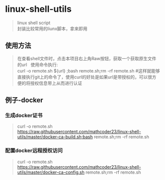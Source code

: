 # linux-shell-utils
>linux shell script   
封装比较常用的liunx脚本，拿来即用
## 使用方法
>在查看shell文件时，点击本项目右上角Raw按钮，获取一个获取原生文件的url  
使用命令执行:  
curl -o remote.sh ${url} ;bash remote.sh;rm -rf remote.sh #这样就能够直接执行git上的命令了，使用curl的好处是如果url是带授权的，可以很方便的将授权信息带上从而进行认证
## 例子-docker
### 生成docker证书
>curl -o remote.sh https://raw.githubusercontent.com/mathcoder23/linux-shell-utils/master/docker-ca-build.sh;bash remote.sh;rm -rf remote.sh
### 配置docker远程授权访问
>curl -o remote.sh  https://raw.githubusercontent.com/mathcoder23/linux-shell-utils/master/docker-ca-config.sh remote.sh;rm -rf remote.sh
